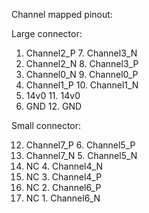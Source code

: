 Channel mapped pinout:

Large connector:

1. Channel2_P		7. Channel3_N
2. Channel2_N		8. Channel3_P
3. Channel0_N		9. Channel0_P
4. Channel1_P		10. Channel1_N
5. 14v0				11. 14v0
6. GND				12. GND

Small connector:

12. Channel7_P		6. Channel5_P
11. Channel7_N		5. Channel5_N
10. NC				4. Channel4_N
9. NC				3. Channel4_P
8. NC				2. Channel6_P
7. NC				1. Channel6_N